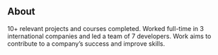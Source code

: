 ## About
10+ relevant projects and courses completed. Worked full-time in 3 international companies
and led a team of 7 developers. Work aims to contribute to a company’s success and improve skills.
